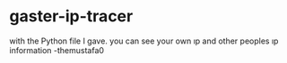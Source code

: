 # gaster-ip-tracer
with the Python file I gave. you can see your own ıp and other peoples ıp information -themustafa0
